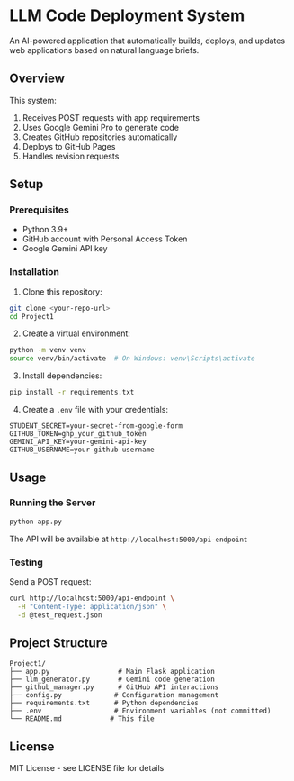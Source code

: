 # LLM Code Deployment System

An AI-powered application that automatically builds, deploys, and updates web applications based on natural language briefs.

## Overview

This system:
1. Receives POST requests with app requirements
2. Uses Google Gemini Pro to generate code
3. Creates GitHub repositories automatically
4. Deploys to GitHub Pages
5. Handles revision requests

## Setup

### Prerequisites

- Python 3.9+
- GitHub account with Personal Access Token
- Google Gemini API key

### Installation

1. Clone this repository:
```bash
git clone <your-repo-url>
cd Project1
```

2. Create a virtual environment:
```bash
python -m venv venv
source venv/bin/activate  # On Windows: venv\Scripts\activate
```

3. Install dependencies:
```bash
pip install -r requirements.txt
```

4. Create a `.env` file with your credentials:
```
STUDENT_SECRET=your-secret-from-google-form
GITHUB_TOKEN=ghp_your_github_token
GEMINI_API_KEY=your-gemini-api-key
GITHUB_USERNAME=your-github-username
```

## Usage

### Running the Server

```bash
python app.py
```

The API will be available at `http://localhost:5000/api-endpoint`

### Testing

Send a POST request:
```bash
curl http://localhost:5000/api-endpoint \
  -H "Content-Type: application/json" \
  -d @test_request.json
```

## Project Structure

```
Project1/
├── app.py                 # Main Flask application
├── llm_generator.py       # Gemini code generation
├── github_manager.py      # GitHub API interactions
├── config.py             # Configuration management
├── requirements.txt      # Python dependencies
├── .env                  # Environment variables (not committed)
└── README.md            # This file
```

## License

MIT License - see LICENSE file for details
